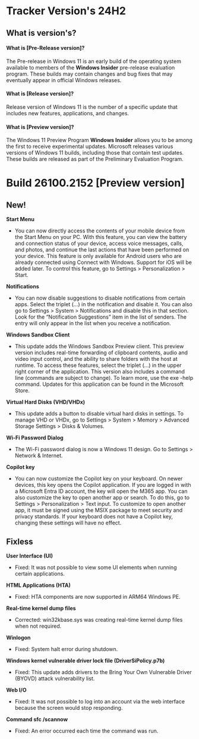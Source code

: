 # Tracker Version's 24H2

## What is version's?
#### What is [Pre-Release version]?
The Pre-release in Windows 11 is an early build of the operating system available to members of the **Windows Insider** pre-release evaluation program.
These builds may contain changes and bug fixes that may eventually appear in official Windows releases.

#### What is [Release version]?
Release version of Windows 11 is the number of a specific update that includes new features, applications, and changes.

#### What is [Preview version]?
The Windows 11 Preview Program **Windows Insider** allows you to be among the first to receive experimental updates.
Microsoft releases various versions of Windows 11 builds, including those that contain test updates. These builds are released as part of the Preliminary Evaluation Program.

# Build 26100.2152 [Preview version]

## New!
**__Start Menu__** 
- You can now directly access the contents of your mobile device from the Start Menu on your PC. With this feature, you can view the battery and connection status of your device, access voice messages, calls, and photos, and continue the last actions that have been performed on your device. This feature is only available for Android users who are already connected using Connect with Windows. Support for iOS will be added later. To control this feature, go to Settings > Personalization > Start.

**__Notifications__** 
- You can now disable suggestions to disable notifications from certain apps. Select the triplet (...) in the notification and disable it. You can also go to Settings > System > Notifications and disable this in that section. Look for the “Notification Suggestions” item in the list of senders. The entry will only appear in the list when you receive a notification.

**__Windows Sandbox Client__**
- This update adds the Windows Sandbox Preview client. This preview version includes real-time forwarding of clipboard contents, audio and video input control, and the ability to share folders with the host at runtime. To access these features, select the triplet (...) in the upper right corner of the application. This version also includes a command line (commands are subject to change). To learn more, use the exe -help command. Updates for this application can be found in the Microsoft Store.

**__Virtual Hard Disks (VHD/VHDx)__**
- This update adds a button to disable virtual hard disks in settings. To manage VHD or VHDx, go to Settings > System > Memory > Advanced Storage Settings > Disks & Volumes.

**__Wi-Fi Password Dialog__**
- The Wi-Fi password dialog is now a Windows 11 design. Go to Settings > Network & Internet.

**__Copilot key__** 
- You can now customize the Copilot key on your keyboard. On newer devices, this key opens the Copilot application. If you are logged in with a Microsoft Entra ID account, the key will open the M365 app. You can also customize the key to open another app or search. To do this, go to Settings > Personalization > Text input. To customize to open another app, it must be signed using the MSIX package to meet security and privacy standards. If your keyboard does not have a Copilot key, changing these settings will have no effect.

## Fixless
**__User Interface (UI)__** 
- Fixed: It was not possible to view some UI elements when running certain applications.

**__HTML Applications (HTA)__** 
- Fixed: HTA components are now supported in ARM64 Windows PE.

**__Real-time kernel dump files__**
- Corrected: win32kbase.sys was creating real-time kernel dump files when not required.

**__Winlogon__** 
- Fixed: System halt error during shutdown.

**__Windows kernel vulnerable driver lock file (DriverSiPolicy.p7b)__** 
- Fixed: This update adds drivers to the Bring Your Own Vulnerable Driver (BYOVD) attack vulnerability list.

**__Web I/O__** 
- Fixed: It was not possible to log into an account via the web interface because the screen would stop responding.

**__Command sfc /scannow__**
- Fixed: An error occurred each time the command was run.
